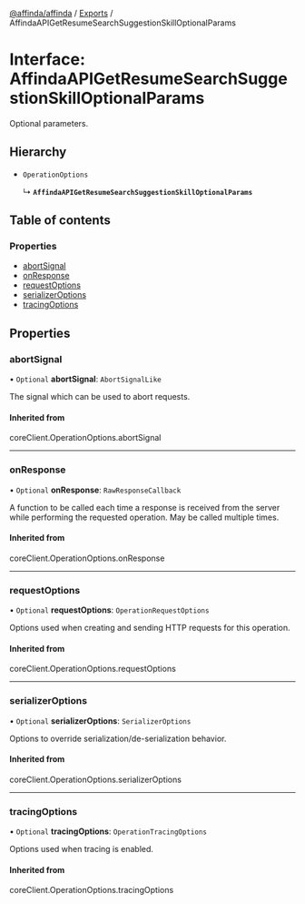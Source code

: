[@affinda/affinda](../README.md) / [Exports](../modules.md) / AffindaAPIGetResumeSearchSuggestionSkillOptionalParams

# Interface: AffindaAPIGetResumeSearchSuggestionSkillOptionalParams

Optional parameters.

## Hierarchy

- `OperationOptions`

  ↳ **`AffindaAPIGetResumeSearchSuggestionSkillOptionalParams`**

## Table of contents

### Properties

- [abortSignal](AffindaAPIGetResumeSearchSuggestionSkillOptionalParams.md#abortsignal)
- [onResponse](AffindaAPIGetResumeSearchSuggestionSkillOptionalParams.md#onresponse)
- [requestOptions](AffindaAPIGetResumeSearchSuggestionSkillOptionalParams.md#requestoptions)
- [serializerOptions](AffindaAPIGetResumeSearchSuggestionSkillOptionalParams.md#serializeroptions)
- [tracingOptions](AffindaAPIGetResumeSearchSuggestionSkillOptionalParams.md#tracingoptions)

## Properties

### abortSignal

• `Optional` **abortSignal**: `AbortSignalLike`

The signal which can be used to abort requests.

#### Inherited from

coreClient.OperationOptions.abortSignal

___

### onResponse

• `Optional` **onResponse**: `RawResponseCallback`

A function to be called each time a response is received from the server
while performing the requested operation.
May be called multiple times.

#### Inherited from

coreClient.OperationOptions.onResponse

___

### requestOptions

• `Optional` **requestOptions**: `OperationRequestOptions`

Options used when creating and sending HTTP requests for this operation.

#### Inherited from

coreClient.OperationOptions.requestOptions

___

### serializerOptions

• `Optional` **serializerOptions**: `SerializerOptions`

Options to override serialization/de-serialization behavior.

#### Inherited from

coreClient.OperationOptions.serializerOptions

___

### tracingOptions

• `Optional` **tracingOptions**: `OperationTracingOptions`

Options used when tracing is enabled.

#### Inherited from

coreClient.OperationOptions.tracingOptions
